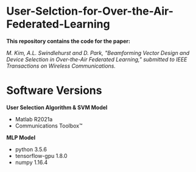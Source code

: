 # User-Selction-for-Over-the-Air-Federated-Learning
 
**This repository contains the code for the paper:**

*M. Kim, A.L. Swindlehurst and D. Park, "Beamforming Vector Design and Device Selection in Over-the-Air Federated Learning," submitted to IEEE Transactions on Wireless Communications.*


# Software Versions

**User Selection Algorithm & SVM Model**
* Matlab R2021a
* Communications Toolbox™

**MLP Model**
* python 3.5.6
* tensorflow-gpu 1.8.0
* numpy 1.16.4


